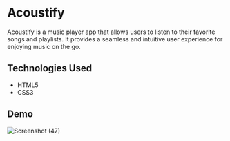 # Acoustify
Acoustify is a music player app that allows users to listen to their favorite songs and playlists. It provides a seamless and intuitive user experience for enjoying music on the go.

## Technologies Used

- HTML5
- CSS3

## Demo

![Screenshot (47)](https://github.com/Ayush086/Acoustify/assets/111568550/0c5a9c94-1ea7-4ce2-b5bc-8ab3c0ecbad7)
